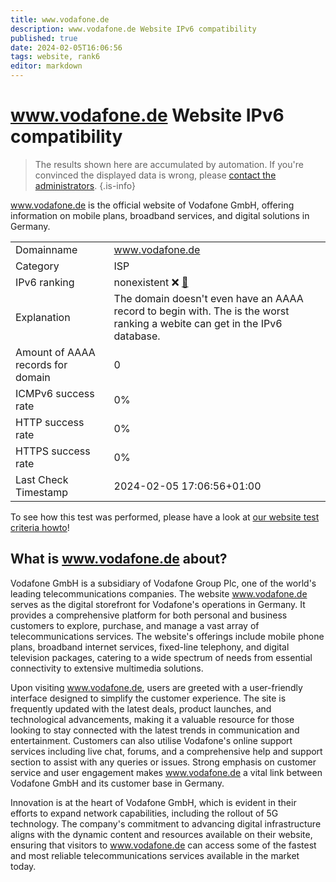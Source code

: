 ```yaml
---
title: www.vodafone.de
description: www.vodafone.de Website IPv6 compatibility
published: true
date: 2024-02-05T16:06:56
tags: website, rank6
editor: markdown
---
```


# www.vodafone.de Website IPv6 compatibility

> The results shown here are accumulated by automation. If you're convinced the displayed data is wrong, please [contact the administrators](/howto/chat). 
{.is-info}

www.vodafone.de is the official website of Vodafone GmbH, offering information on mobile plans, broadband services, and digital solutions in Germany.


|   |   |
| - | - |
| Domainname | www.vodafone.de
| Category | ISP |
| IPv6 ranking | nonexistent :x: [🔗](/howto/ranking) |
| Explanation | The domain doesn't even have an AAAA record to begin with. The is the worst ranking a webite can get in the IPv6 database. |
| Amount of AAAA records for domain | 0 |
| ICMPv6 success rate | 0%|
| HTTP success rate | 0% |
| HTTPS success rate | 0% |
| Last Check Timestamp | 2024-02-05 17:06:56+01:00 |

To see how this test was performed, please have a look at [our website test criteria howto](/howto/testcriteria/website)!


## What is www.vodafone.de about?
Vodafone GmbH is a subsidiary of Vodafone Group Plc, one of the world's leading telecommunications companies. The website www.vodafone.de serves as the digital storefront for Vodafone's operations in Germany. It provides a comprehensive platform for both personal and business customers to explore, purchase, and manage a vast array of telecommunications services. The website's offerings include mobile phone plans, broadband internet services, fixed-line telephony, and digital television packages, catering to a wide spectrum of needs from essential connectivity to extensive multimedia solutions.

Upon visiting www.vodafone.de, users are greeted with a user-friendly interface designed to simplify the customer experience. The site is frequently updated with the latest deals, product launches, and technological advancements, making it a valuable resource for those looking to stay connected with the latest trends in communication and entertainment. Customers can also utilise Vodafone's online support services including live chat, forums, and a comprehensive help and support section to assist with any queries or issues. Strong emphasis on customer service and user engagement makes www.vodafone.de a vital link between Vodafone GmbH and its customer base in Germany. 

Innovation is at the heart of Vodafone GmbH, which is evident in their efforts to expand network capabilities, including the rollout of 5G technology. The company's commitment to advancing digital infrastructure aligns with the dynamic content and resources available on their website, ensuring that visitors to www.vodafone.de can access some of the fastest and most reliable telecommunications services available in the market today.


